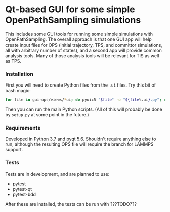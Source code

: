 # Qt-based GUI for some simple OpenPathSampling simulations

This includes some GUI tools for running some simple simulations with
OpenPathSampling. The overall approach is that one GUI app will help create
input files for OPS (initial trajectory, TPS, and committor simulations, all
with arbitrary number of states), and a second app will provide common
analysis tools. Many of those analysis tools will be relevant for TIS as
well as TPS.

### Installation

First you will need to create Python files from the `.ui` files. Try this bit
of bash magic: 

```bash
for file in gui-ops/views/*ui; do pyuic5 "$file" -o "${file%.ui}.py"; done
```

Then you can run the main Python scripts. (All of this will probably be done by
`setup.py` at some point in the future.)

### Requirements

Developed in Python 3.7 and pyqt 5.6. Shouldn't require anything else to run,
although the resulting OPS file will require the branch for LAMMPS support.

### Tests

Tests are in development, and are planned to use:

* pytest
* pytest-qt
* pytest-bdd

After these are installed, the tests can be run with ???TODO???
